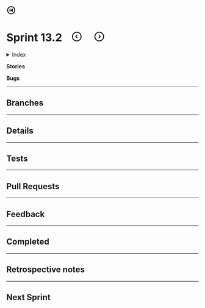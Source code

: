 [![back to start](/images/on-page/back.png)](/progress-main.md#readme)

# Sprint 13.2 &nbsp;&nbsp; [![previous](/images/on-page/left-arrow.png)](./13.1.md#readme)&nbsp;&nbsp;&nbsp;&nbsp;&nbsp;[![next](/images/on-page/right-arrow.png)](./13.3.md#readme) <!-- omit in toc -->

<details>
<summary>Index</summary>

- [**Branches**](#branches)
- [**Details**](#details)
- [**Tests**](#tests)
- [**Pull Requests**](#pull-requests)
- [**Feedback**](#feedback)
- [**Completed**](#completed)
- [**Retrospective notes**](#retrospective-notes)
- [**Next Sprint**](#next-sprint)

</details>

**Stories**



**Bugs**



---

## **Branches**



---

## **Details**



---

## **Tests**



---

## **Pull Requests**



---

## **Feedback**



---

## **Completed**



---

## **Retrospective notes**

<!-- ✅

❌

❓ -->

---

## **Next Sprint**


